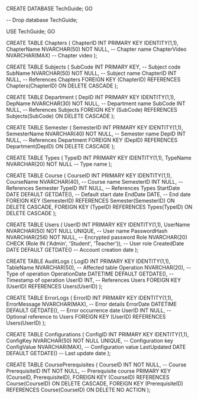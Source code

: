 CREATE DATABASE TechGuide;
GO

-- Drop database TechGuide;

USE TechGuide;
GO

CREATE TABLE Chapters (
    ChapterID INT PRIMARY KEY IDENTITY(1,1),
    ChapterName NVARCHAR(50) NOT NULL, -- Chapter name
    ChapterVideo NVARCHAR(MAX) -- Chapter video
);

CREATE TABLE Subjects (
    SubCode INT PRIMARY KEY, -- Subject code
    SubName NVARCHAR(50) NOT NULL, -- Subject name
    ChapterID INT NULL, -- References Chapters
    FOREIGN KEY (ChapterID) REFERENCES Chapters(ChapterID) ON DELETE CASCADE
);

CREATE TABLE Department (
    DepID INT PRIMARY KEY IDENTITY(1,1),
    DepName NVARCHAR(30) NOT NULL, -- Department name
    SubCode INT NULL, -- References Subjects
    FOREIGN KEY (SubCode) REFERENCES Subjects(SubCode) ON DELETE CASCADE
);

CREATE TABLE Semester (
    SemesterID INT PRIMARY KEY IDENTITY(1,1),
    SemesterName NVARCHAR(40) NOT NULL, -- Semester name
    DepID INT NULL, -- References Department
    FOREIGN KEY (DepID) REFERENCES Department(DepID) ON DELETE CASCADE
);

CREATE TABLE Types (
    TypeID INT PRIMARY KEY IDENTITY(1,1),
    TypeName NVARCHAR(20) NOT NULL -- Type name
);

CREATE TABLE Course (
    CourseID INT PRIMARY KEY IDENTITY(1,1),
    CourseName NVARCHAR(40), -- Course name
    SemesterID INT NULL, -- References Semester
    TypeID INT NULL, -- References Types
    StartDate DATE DEFAULT GETDATE(), -- Default start date
    EndDate DATE, -- End date
    FOREIGN KEY (SemesterID) REFERENCES Semester(SemesterID) ON DELETE CASCADE,
    FOREIGN KEY (TypeID) REFERENCES Types(TypeID) ON DELETE CASCADE
);

CREATE TABLE Users (
    UserID INT PRIMARY KEY IDENTITY(1,1),
    UserName NVARCHAR(50) NOT NULL UNIQUE, -- User name
    PasswordHash NVARCHAR(256) NOT NULL, -- Encrypted password
    Role NVARCHAR(20) CHECK (Role IN ('Admin', 'Student', 'Teacher')), -- User role
    CreatedDate DATE DEFAULT GETDATE() -- Account creation date
);

CREATE TABLE AuditLogs (
    LogID INT PRIMARY KEY IDENTITY(1,1),
    TableName NVARCHAR(50), -- Affected table
    Operation NVARCHAR(20), -- Type of operation
    OperationDate DATETIME DEFAULT GETDATE(), -- Timestamp of operation
    UserID INT, -- References Users
    FOREIGN KEY (UserID) REFERENCES Users(UserID)
);

CREATE TABLE ErrorLogs (
    ErrorID INT PRIMARY KEY IDENTITY(1,1),
    ErrorMessage NVARCHAR(MAX), -- Error details
    ErrorDate DATETIME DEFAULT GETDATE(), -- Error occurrence date
    UserID INT NULL, -- Optional reference to Users
    FOREIGN KEY (UserID) REFERENCES Users(UserID)
);

CREATE TABLE Configurations (
    ConfigID INT PRIMARY KEY IDENTITY(1,1),
    ConfigKey NVARCHAR(50) NOT NULL UNIQUE, -- Configuration key
    ConfigValue NVARCHAR(MAX), -- Configuration value
    LastUpdated DATE DEFAULT GETDATE() -- Last update date
);

CREATE TABLE CoursePrerequisites (
    CourseID INT NOT NULL, -- Course
    PrerequisiteID INT NOT NULL, -- Prerequisite course
    PRIMARY KEY (CourseID, PrerequisiteID),
    FOREIGN KEY (CourseID) REFERENCES Course(CourseID) ON DELETE CASCADE,
    FOREIGN KEY (PrerequisiteID) REFERENCES Course(CourseID) ON DELETE NO ACTION
);
